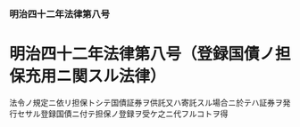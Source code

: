 ### 明治四十二年法律第八号  
# 明治四十二年法律第八号（登録国債ノ担保充用ニ関スル法律）  
  
法令ノ規定ニ依リ担保トシテ国債証券ヲ供託又ハ寄託スル場合ニ於テハ証券ヲ発行セサル登録国債ニ付テ担保ノ登録ヲ受ケ之ニ代フルコトヲ得  
  
